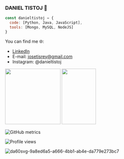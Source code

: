 ### DANIEL TISTOJ 👋
 
```js
const danieltistoj = {
  code: [Python, Java, JavaScript],
  tools: [Mongo, MySQL, NodeJS]
}
```

You can find me 🌐:

- [LinkedIn](https://www.linkedin.com/in/daniel-tistoj-315661223/)
- E-mail: josetisrey@gmail.com
- Instagram: @danieltistoj


<img  height="180em"  src="https://github-readme-stats.vercel.app/api?username=danieltistoj&theme=dark&show_icons=true"/>

<img  height="180em" width="47%" src="https://github-readme-stats.vercel.app/api/top-langs/?username=danieltistoj&layout=compact&theme=dark"/>

![GitHub metrics](https://metrics.lecoq.io/danieltistoj)  

![Profile views](https://gpvc.arturio.dev/danieltistoj)  

![da60svg-9a8ed6a5-a666-4bb1-ab4e-da779e273bc7](https://user-images.githubusercontent.com/42653664/189792160-c6155735-a851-4013-a05c-e336d2a2b594.gif)
